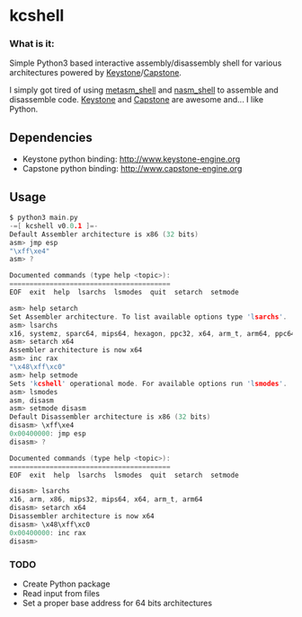 # kcshell

### What is it:

Simple Python3 based interactive assembly/disassembly shell for various architectures powered by [Keystone](http://www.keystone-engine.org/)/[Capstone](http://www.capstone-engine.org/).

I simply got tired of using [metasm_shell](https://github.com/rapid7/metasploit-framework/blob/master/tools/exploit/metasm_shell.rb) and [nasm_shell](https://github.com/rapid7/metasploit-framework/blob/master/tools/exploit/nasm_shell.rb) to assemble and disassemble code. [Keystone](https://github.com/keystone-engine/keystone) and [Capstone](https://github.com/aquynh/capstone) are awesome and... I like Python.

## Dependencies

* Keystone python binding: http://www.keystone-engine.org
* Capstone python binding: http://www.capstone-engine.org

## Usage

```C
$ python3 main.py 
-=[ kcshell v0.0.1 ]=-
Default Assembler architecture is x86 (32 bits)
asm> jmp esp
"\xff\xe4"
asm> ?

Documented commands (type help <topic>):
========================================
EOF  exit  help  lsarchs  lsmodes  quit  setarch  setmode

asm> help setarch
Set Assembler architecture. To list available options type 'lsarchs'.
asm> lsarchs
x16, systemz, sparc64, mips64, hexagon, ppc32, x64, arm_t, arm64, ppc64, sparc, arm, x86, mips32
asm> setarch x64
Assembler architecture is now x64
asm> inc rax
"\x48\xff\xc0"
asm> help setmode
Sets 'kcshell' operational mode. For available options run 'lsmodes'.
asm> lsmodes
asm, disasm
asm> setmode disasm
Default Disassembler architecture is x86 (32 bits)
disasm> \xff\xe4
0x00400000:	jmp	esp
disasm> ?

Documented commands (type help <topic>):
========================================
EOF  exit  help  lsarchs  lsmodes  quit  setarch  setmode

disasm> lsarchs
x16, arm, x86, mips32, mips64, x64, arm_t, arm64
disasm> setarch x64
Disassembler architecture is now x64
disasm> \x48\xff\xc0
0x00400000:	inc	rax
disasm> 
```

### TODO

* Create Python package
* Read input from files
* Set a proper base address for 64 bits architectures

